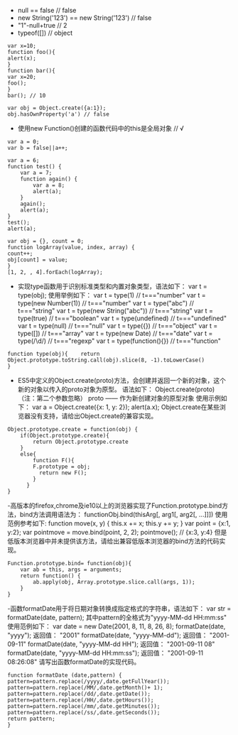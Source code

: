 - null == false // false
- new String('123') == new String('123') // false
- "1"-null+true // 2
- typeof([]) // object
```
var x=10;
function foo(){
alert(x);
}
function bar(){
var x=20;
foo();
}
bar(); // 10
```

```
var obj = Object.create({a:1});
obj.hasOwnProperty('a') // false
```

- 使用new Function()创建的函数代码中的this是全局对象 // √

```
var a = 0;
var b = false||a++;
```

```
var a = 6;
function test() {
    var a = 7;
    function again() {
        var a = 8;
        alert(a);
    }
    again();
    alert(a);
}
test();
alert(a);
```

```
var obj = {}, count = 0;
function logArray(value, index, array) {
count++;
obj[count] = value;
}
[1, 2, , 4].forEach(logArray);
```

- 实现type函数用于识别标准类型和内置对象类型，语法如下：
var t = type(obj);
使用举例如下：
var t = type(1) // t==="number"
var t = type(new Number(1)) // t==="number"
var t = type("abc") // t==="string"
var t = type(new String("abc")) // t==="string"
var t = type(true) // t==="boolean"
var t = type(undefined) // t==="undefined"
var t = type(null) // t==="null"
var t = type({}) // t==="object"
var t = type([]) // t==="array"
var t = type(new Date) // t==="date"
var t = type(/\d/) // t==="regexp"
var t = type(function(){}) // t==="function"
```
function type(obj){    return  Object.prototype.toString.call(obj).slice(8, -1).toLowerCase()
}
```

- ES5中定义的Object.create(proto)方法，会创建并返回一个新的对象，这个新的对象以传入的proto对象为原型。
语法如下：
    Object.create(proto)  （注：第二个参数忽略）
        proto —— 作为新创建对象的原型对象
使用示例如下：
    var a = Object.create({x: 1, y: 2});
    alert(a.x);
Object.create在某些浏览器没有支持，请给出Object.create的兼容实现。
```
Object.prototype.create = function(obj) {  
    if(Object.prototype.create){
        return Object.prototype.create  
    }
    else{
        function F(){  
        F.prototype = obj;  
          return new F();
        }
      }
}
```

-高版本的firefox,chrome及ie10以上的浏览器实现了Function.prototype.bind方法，bind方法调用语法为：
functionObj.bind(thisArg[, arg1[, arg2[, ...]]])
使用范例参考如下:
function move(x, y) {
    this.x += x;
    this.y += y;
}
var point = {x:1, y:2};
var pointmove = move.bind(point, 2, 2);
pointmove(); // {x:3, y:4}
但是低版本浏览器中并未提供该方法，请给出兼容低版本浏览器的bind方法的代码实现。
```
Function.prototype.bind= function(obj){
    var ab = this, args = arguments;
    return function() {
        ab.apply(obj, Array.prototype.slice.call(args, 1));
    }
}
```

-函数formatDate用于将日期对象转换成指定格式的字符串，语法如下：
    var str = formatDate(date, pattern);
    其中pattern的全格式为"yyyy-MM-dd HH:mm:ss"
使用范例如下：
    var date = new Date(2001, 8, 11, 8, 26, 8);
    formatDate(date, "yyyy");       返回值： "2001"
    formatDate(date, "yyyy-MM-dd");     返回值： "2001-09-11"
    formatDate(date, "yyyy-MM-dd HH");      返回值： "2001-09-11 08"
    formatDate(date, "yyyy-MM-dd HH:mm:ss");    返回值： "2001-09-11 08:26:08"
请写出函数formatDate的实现代码。
```
function formatDate (date,pattern) {
pattern=pattern.replace(/yyyy/,date.getFullYear());
pattern=pattern.replace(/MM/,date.getMonth()+ 1);
pattern=pattern.replace(/dd/,date.getDate());
pattern=pattern.replace(/HH/,date.getHours());
pattern=pattern.replace(/mm/,date.getMinutes());
pattern=pattern.replace(/ss/,date.getSeconds());
return pattern;
}
```